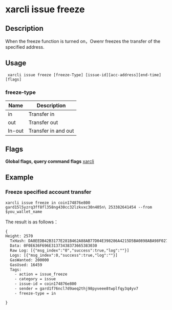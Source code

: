 # xarcli issue freeze

## Description
When the freeze function is turned on，Owenr freezes the transfer of the specified address.
## Usage
```shell
 xarcli issue freeze [freeze-Type] [issue-id][acc-address][end-time] [flags]
```
### freeze-type

| Name   | Description            |
| ------ | -------------------- |
| in     | Transfer in|
| out    | Transfer out|
| In-out | Transfer in and out |



## Flags

**Global flags, query command flags** [xarcli](../README.md)

## Example

### Freeze specified account transfer
```shell
xarcli issue freeze in coin174876e800 gard15l5yzrq3ff8fl358ng430cc32lzkvxc30n405n\ 253382641454 --from $you_wallet_name
```
The result is as follows：
```txt
{
Height: 2570
  TxHash: DA8EEDB42B3177E281B462A88AB77D04E398286A4215D5BA0898ABA98F0270AA
  Data: 0F0E636F696E31373438373665383030
  Raw Log: [{"msg_index":"0","success":true,"log":""}]
  Logs: [{"msg_index":0,"success":true,"log":""}]
  GasWanted: 200000
  GasUsed: 16459
  Tags:
    - action = issue_freeze
    - category = issue
    - issue-id = coin174876e800
    - sender = gard1f76ncl7d9aeq2thj98pyveee8twplfqy3q4yv7
    - freeze-type = in

}
```
